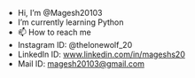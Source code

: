 - Hi, I’m @Magesh20103
- I’m currently learning Python
- 📫 How to reach me
- Instagram ID: @thelonewolf_20
- LinkedIn ID: www.linkedin.com/in/mageshs20
- Mail ID: magesh20103@gmail.com
<!---
Magesh20103/Magesh20103 is a ✨ special ✨ repository because its `README.md` (this file) appears on your GitHub profile.
You can click the Preview link to take a look at your changes.
--->
